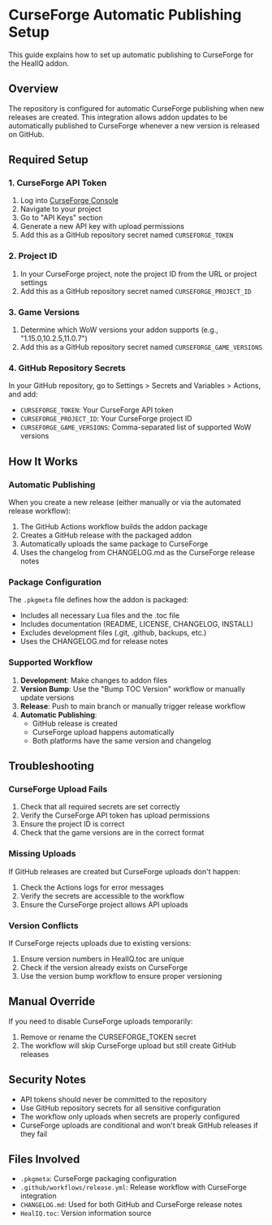 # CurseForge Automatic Publishing Setup

This guide explains how to set up automatic publishing to CurseForge for the HealIQ addon.

## Overview

The repository is configured for automatic CurseForge publishing when new releases are created. This integration allows addon updates to be automatically published to CurseForge whenever a new version is released on GitHub.

## Required Setup

### 1. CurseForge API Token

1. Log into [CurseForge Console](https://console.curseforge.com/)
2. Navigate to your project
3. Go to "API Keys" section
4. Generate a new API key with upload permissions
5. Add this as a GitHub repository secret named `CURSEFORGE_TOKEN`

### 2. Project ID

1. In your CurseForge project, note the project ID from the URL or project settings
2. Add this as a GitHub repository secret named `CURSEFORGE_PROJECT_ID`

### 3. Game Versions

1. Determine which WoW versions your addon supports (e.g., "1.15.0,10.2.5,11.0.7")
2. Add this as a GitHub repository secret named `CURSEFORGE_GAME_VERSIONS`

### 4. GitHub Repository Secrets

In your GitHub repository, go to Settings > Secrets and Variables > Actions, and add:

- `CURSEFORGE_TOKEN`: Your CurseForge API token
- `CURSEFORGE_PROJECT_ID`: Your CurseForge project ID  
- `CURSEFORGE_GAME_VERSIONS`: Comma-separated list of supported WoW versions

## How It Works

### Automatic Publishing

When you create a new release (either manually or via the automated release workflow):

1. The GitHub Actions workflow builds the addon package
2. Creates a GitHub release with the packaged addon
3. Automatically uploads the same package to CurseForge
4. Uses the changelog from CHANGELOG.md as the CurseForge release notes

### Package Configuration

The `.pkgmeta` file defines how the addon is packaged:

- Includes all necessary Lua files and the .toc file
- Includes documentation (README, LICENSE, CHANGELOG, INSTALL)
- Excludes development files (.git, .github, backups, etc.)
- Uses the CHANGELOG.md for release notes

### Supported Workflow

1. **Development**: Make changes to addon files
2. **Version Bump**: Use the "Bump TOC Version" workflow or manually update versions
3. **Release**: Push to main branch or manually trigger release workflow
4. **Automatic Publishing**: 
   - GitHub release is created
   - CurseForge upload happens automatically
   - Both platforms have the same version and changelog

## Troubleshooting

### CurseForge Upload Fails

1. Check that all required secrets are set correctly
2. Verify the CurseForge API token has upload permissions
3. Ensure the project ID is correct
4. Check that the game versions are in the correct format

### Missing Uploads

If GitHub releases are created but CurseForge uploads don't happen:

1. Check the Actions logs for error messages
2. Verify the secrets are accessible to the workflow
3. Ensure the CurseForge project allows API uploads

### Version Conflicts

If CurseForge rejects uploads due to existing versions:

1. Ensure version numbers in HealIQ.toc are unique
2. Check if the version already exists on CurseForge
3. Use the version bump workflow to ensure proper versioning

## Manual Override

If you need to disable CurseForge uploads temporarily:

1. Remove or rename the CURSEFORGE_TOKEN secret
2. The workflow will skip CurseForge upload but still create GitHub releases

## Security Notes

- API tokens should never be committed to the repository
- Use GitHub repository secrets for all sensitive configuration
- The workflow only uploads when secrets are properly configured
- CurseForge uploads are conditional and won't break GitHub releases if they fail

## Files Involved

- `.pkgmeta`: CurseForge packaging configuration
- `.github/workflows/release.yml`: Release workflow with CurseForge integration
- `CHANGELOG.md`: Used for both GitHub and CurseForge release notes
- `HealIQ.toc`: Version information source